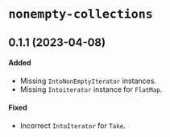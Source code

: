 # `nonempty-collections`

## 0.1.1 (2023-04-08)

#### Added 

- Missing `IntoNonEmptyIterator` instances.
- Missing `Intoiterator` instance for `FlatMap`.

#### Fixed

- Incorrect `IntoIterator` for `Take`.
